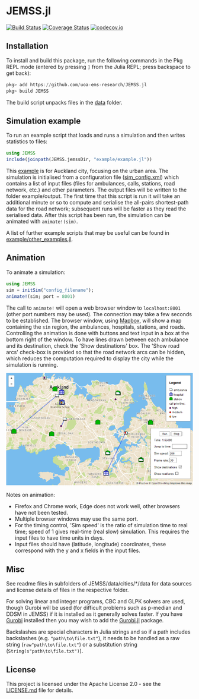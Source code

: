 # JEMSS.jl

[![Build Status](https://travis-ci.com/uoa-ems-research/JEMSS.jl.svg?branch=master)](https://travis-ci.com/uoa-ems-research/JEMSS.jl)
[![Coverage Status](https://coveralls.io/repos/github/uoa-ems-research/JEMSS.jl/badge.svg?branch=master)](https://coveralls.io/github/uoa-ems-research/JEMSS.jl?branch=master)
[![codecov.io](http://codecov.io/github/uoa-ems-research/JEMSS.jl/coverage.svg?branch=master)](http://codecov.io/github/uoa-ems-research/JEMSS.jl?branch=master)

## Installation
To install and build this package, run the following commands in the Pkg REPL mode (entered by pressing `]` from the Julia REPL; press backspace to get back):
```julia
pkg> add https://github.com/uoa-ems-research/JEMSS.jl
pkg> build JEMSS
```
The build script unpacks files in the [data](data) folder.

## Simulation example
To run an example script that loads and runs a simulation and then writes statistics to files:
```julia
using JEMSS
include(joinpath(JEMSS.jemssDir, "example/example.jl"))
```
This [example](example/example.jl) is for Auckland city, focusing on the urban area.
The simulation is initialised from a configuration file ([sim_config.xml](example/input/sim_config.xml)) which contains a list of input files (files for ambulances, calls, stations, road network, etc.) and other parameters.
The output files will be written to the folder example/output.
The first time that this script is run it will take an additional minute or so to compute and serialise the all-pairs shortest-path data for the road network; subsequent runs will be faster as they read the serialised data.
After this script has been run, the simulation can be animated with `animate!(sim)`.

A list of further example scripts that may be useful can be found in [example/other_examples.jl](example/other_examples.jl).

## Animation
To animate a simulation:
```julia
using JEMSS
sim = initSim("config_filename");
animate!(sim; port = 8001)
```
The call to `animate!` will open a web browser window to `localhost:8001` (other port numbers may be used).
The connection may take a few seconds to be established.
The browser window, using [Mapbox](https://www.mapbox.com/), will show a map containing the `sim` region, the ambulances, hospitals, stations, and roads.
Controlling the animation is done with buttons and text input in a box at the bottom right of the window.
To have lines drawn between each ambulance and its destination, check the 'Show destinations' box.
The 'Show road arcs' check-box is provided so that the road network arcs can be hidden, which reduces the computation required to display the city while the simulation is running.

![animation_frame](assets/animation/animation-frame.png)

Notes on animation:

- Firefox and Chrome work, Edge does not work well, other browsers have not been tested.
- Multiple browser windows may use the same port.
- For the timing control, 'Sim speed' is the ratio of simulation time to real time; speed of 1 gives real-time (real slow) simulation. This requires the input files to have time units in days.
- Input files should have (latitude, longitude) coordinates, these correspond with the y and x fields in the input files.

## Misc
See readme files in subfolders of JEMSS/data/cities/*/data for data sources and license details of files in the respective folder.

For solving linear and integer programs, CBC and GLPK solvers are used, though Gurobi will be used (for difficult problems such as p-median and DDSM in JEMSS) if it is installed as it generally solves faster.
If you have [Gurobi](https://www.gurobi.com/) installed then you may wish to add the [Gurobi.jl](https://github.com/jump-dev/Gurobi.jl) package.

Backslashes are special characters in Julia strings and so if a path includes backslashes (e.g. `"path\to\file.txt"`), it needs to be handled as a raw string (`raw"path\to\file.txt"`) or a substitution string (`String(s"path\to\file.txt")`).

## License
This project is licensed under the Apache License 2.0 - see the [LICENSE.md](LICENSE.md) file for details.
